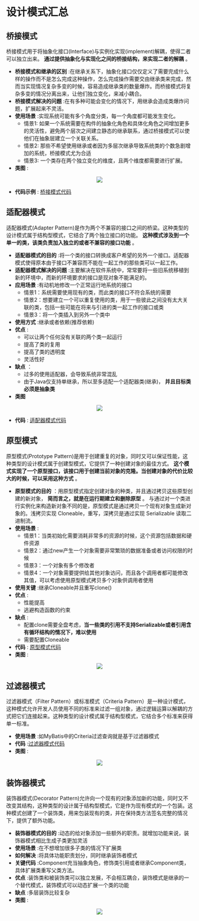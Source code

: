 # 设计模式汇总

## 桥接模式

桥接模式用于将抽象化接口(Interface)与实例化实现(implement)解耦，使得二者可以独立出来。 **通过提供抽象化与实现化之间的桥接结构，来实现二者的解耦** 。

* **桥接模式和继承的区别** :在继承关系下，抽象化接口仅仅定义了需要完成什么样的操作而不是怎么完成这种操作，怎么完成操作需要交由继承类来完成，然而当实现情况复杂多变的时候，容易造成继承类的数量爆炸。而桥接模式将复杂多变的情况分离出来，让他们独立变化，来减小耦合。
* **桥接模式解决的问题** :在有多种可能会变化的情况下，用继承会造成类爆炸问题，扩展起来不灵活。
* **使用场景** :实现系统可能有多个角度分类，每一个角度都可能发生变化。
  * 情景1: 如果一个系统需要在构件的抽象化角色和具体化角色之间增加更多的灵活性，避免两个层次之间建立静态的继承联系，通过桥接模式可以使他们在抽象层建立一个关联关系。
  * 情景2: 那些不希望使用继承或者因为多层次继承导致系统类的个数急剧增加的系统，桥接模式尤为合适
  * 情景3: 一个类存在两个独立变化的维度，且两个维度都需要进行扩展。
* **类图** :

<div align=center><img src="/assets/dep1.png"/></div>

* **代码示例** : [桥接模式代码](/code/DesignPatterns/src/main/java/bridge)

## 适配器模式

适配器模式(Adapter Pattern)是作为两个不兼容的接口之间的桥梁。这种类型的设计模式属于结构型模式，它结合了两个独立接口的功能。 **这种模式涉及到一个单一的类，该类负责加入独立的或者不兼容的接口功能** 。

* **适配器模式的目的** :将一个类的接口转换成客户希望的另外一个接口。适配器模式使得原本由于接口不兼容而不能在一起工作的那些类可以一起工作。
* **适配器模式解决的问题** :主要解决在软件系统中，常常要将一些旧系统移植到新的环境中，而新的环境要求的接口是现对象不能满足的。
* **应用场景** :有动机地修改一个正常运行地系统的接口
  * 情景1：系统需要使用现有的类，而此类的接口不符合系统的需要
  * 情景2：想要建立一个可以重复使用的类，用于一些彼此之间没有太大关联的类，包括一些可能在将来与引进的类一起工作的接口或类
  * 情景3：将一个类插入到另外一个类中
* **使用方式** :继承或者依赖(推荐依赖)
* **优点** :
  * 可以让两个任何没有关联的两个类一起运行
  * 提高了类的复用
  * 提高了类的透明度
  * 灵活性好
* **缺点** ：
  * 过多的使用适配器，会导致系统非常混乱
  * 由于Java仅支持单继承，所以至多适配一个适配器类(继承)， **并且目标类必须是抽象类**
* **类图**

<div align=center><img src="/assets/dep2.png"/></div>

* **代码** : [适配器模式代码](/code/DesignPatterns/src/main/java/adapter)

## 原型模式

原型模式(Prototype Pattern)是用于创建重复的对象，同时又可以保证性能，这种类型的设计模式属于创建型模式，它提供了一种创建对象的最佳方式。 **这个模式实现了一个原型接口，该接口用于创建当前对象的克隆。当创建对象的代价比较大的时候，可以采用这种方式** 。

* **原型模式的目的** ：用原型模式指定创建对象的种类，并且通过拷贝这些原型创建的新对象， **简而言之，就是在运行期建立和删除原型** 。 与通过对一个类进行实例化来构造新对象不同的是，原型模式是通过拷贝一个现有对象生成新对象的。浅拷贝实现 Cloneable，重写，深拷贝是通过实现 Serializable 读取二进制流。
* **使用场景** :
  * 情景1：当类初始化需要消耗非常多的资源的时候，这个资源包括数据和硬件资源
  * 情景2：通过new产生一个对象需要非常繁琐的数据准备或者访问权限的时候
  * 情景3：一个对象有多个修改者
  * 情景4：一个对象需要提供给其他对象访问，而且各个调用者都可能修改其值，可以考虑使用原型模式拷贝多个对象供调用者使用
* **使用关键** :继承Cloneable并且重写clone()
* **优点** :
  * 性能提高
  * 逃避构造函数的约束
* **缺点** :
  * 配置clone需要全盘考虑，**当一些类的引用不支持Serializable或者引用含有循环结构的情况下，难以使用**
  * 需要配置Cloneable
* **代码** : [原型模式代码](/code/DesignPatterns/src/main/java/prototype)
* **类图** :

<div align=center><img src="/assets/dep3.png"/></div>

## 过滤器模式

过滤器模式（Filter Pattern）或标准模式（Criteria Pattern）是一种设计模式，这种模式允许开发人员使用不同的标准来过滤一组对象，通过逻辑运算以解耦的方式把它们连接起来。这种类型的设计模式属于结构型模式，它结合多个标准来获得单一标准。

* **使用场景** :如MyBatis中的Criteria过滤查询就是基于过滤器模式
* **代码** :[过滤器模式代码](/code/DesignPatterns/src/main/java/prototype)
* **类图** :

<div align=center><img src="/assets/dep4.png"/></div>

## 装饰器模式

装饰器模式(Decorator Pattern)允许向一个现有的对象添加新的功能，同时又不改变其结构，这种类型的设计属于结构型模式，它是作为现有模式的一个包装。这种模式创建了一个装饰类，用来包装现有的类，并在保持类方法签名完整的情况下，提供了额外功能。

* **装饰器模式的目的** :动态的给对象添加一些额外的职责。就增加功能来说，装饰器模式相比生成子类更加灵活
* **使用场景** :在不想增加很多子类的情况下扩展类
* **如何解决** :将具体功能职责划分，同时继承装饰者模式
* **关键代码** :Component充当抽象角色，修饰类引用或者继承Component类，具体扩展类重写父类方法。
* **优点** :装饰类和被装饰类可以独立发展，不会相互耦合，装饰模式是继承的一个替代模式，装饰模式可以动态扩展一个类的功能
* **缺点** :多层装饰比较复杂
* **类图** :

<div align=center><img src="/assets/dep5.png"/></div>

